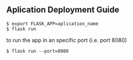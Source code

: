 ## Aplication Deployment Guide

```
$ export FLASK_APP=aplication_name
$ flask run
```
to run the app in an specific port (i.e. port 8080)
```
$ flask run --port=8080
```
